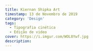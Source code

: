 ```yaml
---
title: Kiernan Shipka Art
timestamp: 13 de Novembro de 2019
category: 'Design'
tags:
  - Tipografia cinética
  - Edição de video
cover: https://i.imgur.com/WOL8Ywf.jpg
description:
---
```

